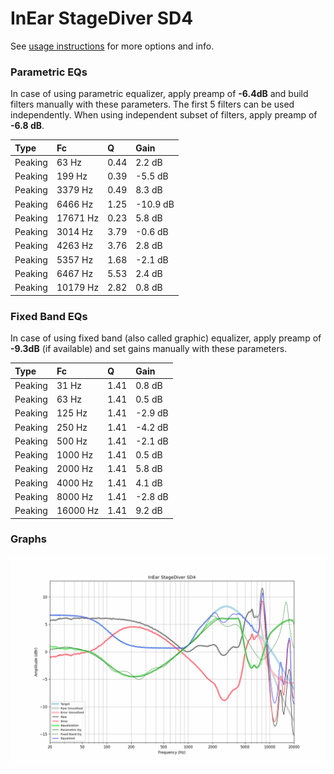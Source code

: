 # InEar StageDiver SD4
See [usage instructions](https://github.com/jaakkopasanen/AutoEq#usage) for more options and info.

### Parametric EQs
In case of using parametric equalizer, apply preamp of **-6.4dB** and build filters manually
with these parameters. The first 5 filters can be used independently.
When using independent subset of filters, apply preamp of **-6.8 dB**.

| Type    | Fc       |    Q | Gain     |
|:--------|:---------|:-----|:---------|
| Peaking | 63 Hz    | 0.44 | 2.2 dB   |
| Peaking | 199 Hz   | 0.39 | -5.5 dB  |
| Peaking | 3379 Hz  | 0.49 | 8.3 dB   |
| Peaking | 6466 Hz  | 1.25 | -10.9 dB |
| Peaking | 17671 Hz | 0.23 | 5.8 dB   |
| Peaking | 3014 Hz  | 3.79 | -0.6 dB  |
| Peaking | 4263 Hz  | 3.76 | 2.8 dB   |
| Peaking | 5357 Hz  | 1.68 | -2.1 dB  |
| Peaking | 6467 Hz  | 5.53 | 2.4 dB   |
| Peaking | 10179 Hz | 2.82 | 0.8 dB   |

### Fixed Band EQs
In case of using fixed band (also called graphic) equalizer, apply preamp of **-9.3dB**
(if available) and set gains manually with these parameters.

| Type    | Fc       |    Q | Gain    |
|:--------|:---------|:-----|:--------|
| Peaking | 31 Hz    | 1.41 | 0.8 dB  |
| Peaking | 63 Hz    | 1.41 | 0.5 dB  |
| Peaking | 125 Hz   | 1.41 | -2.9 dB |
| Peaking | 250 Hz   | 1.41 | -4.2 dB |
| Peaking | 500 Hz   | 1.41 | -2.1 dB |
| Peaking | 1000 Hz  | 1.41 | 0.5 dB  |
| Peaking | 2000 Hz  | 1.41 | 5.8 dB  |
| Peaking | 4000 Hz  | 1.41 | 4.1 dB  |
| Peaking | 8000 Hz  | 1.41 | -2.8 dB |
| Peaking | 16000 Hz | 1.41 | 9.2 dB  |

### Graphs
![](./InEar%20StageDiver%20SD4.png)
